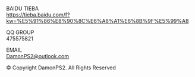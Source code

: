BAIDU TIEBA<br>
https://tieba.baidu.com/f?kw=%E5%91%86%E8%90%8C%E6%A8%A1%E6%8B%9F%E5%99%A8

QQ GROUP<br>
475575821

EMAIL<br>
DamonPS2@outlook.com

© Copyright DamonPS2. All Rights Reserved

